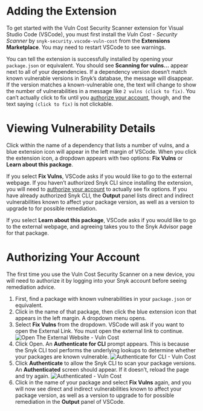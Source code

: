 # Adding the Extension
To get started with the Vuln Cost Security Scanner extension for Visual Studio Code (VSCode), you must first install the *Vuln Cost - Security Scanner* by `snyk-security.vscode-vuln-cost` from the **Extensions Marketplace**. You may need to restart VSCode to see warnings.

You can tell the extension is successfully installed by opening your `package.json` or equivalent. You should see **Scanning for vulns…** appear next to all of your dependencies.  If a dependency version doesn’t match known vulnerable versions in Snyk’s database, the message will disappear. If the version matches a known-vulnerable one, the text will change to show the number of vulnerabilities in a message like `2 vulns (click to fix)`. You can’t actually click to fix until you [authorize your account](#authorizing-your-account), though, and the text saying `(click to fix)` is not clickable.

# Viewing Vulnerability Details
Click within the name of a dependency that lists a number of vulns, and a blue extension icon will appear in the left margin of VSCode. When you click the extension icon, a dropdown appears with two options: **Fix Vulns** or **Learn about this package**.  

If you select **Fix Vulns**,  VSCode asks if you would like to go to the external webpage. If you haven’t authorized Snyk CLI since installing the extension, you will need to [authorize your account](#authorizing-your-account) to actually see fix options. If you have already authorized Snyk CLI, the **Output** panel lists direct and indirect vulnerabilities known to affect your package version, as well as a version to upgrade to for possible remediation. 

If you select  **Learn about this package**, VSCode asks if you would like to go to the external webpage, and agreeing takes you to the Snyk Advisor page for that package.  

# Authorizing Your Account
The first time you use the Vuln Cost Security Scanner on a new device, you will need to authorize it by logging into your Snyk account before seeing remediation advice. 
1. First, find a package with known vulnerabilities in your `package.json` or equivalent. 
2. Click in the name of that package, then click the blue extension icon that appears in the left margin.
A dropdown menu opens.
3. Select **Fix Vulns** from the dropdown.
VSCode will ask if you want to open the External Link. You must open the external link to continue. 
![Open The External Website - Vuln Cost](https://user-images.githubusercontent.com/1719499/113234978-2bd32500-9257-11eb-9d21-70a02abcfa1b.png)
4. Click Open. 
An **Authenticate for CLI** prompt appears. This is because the Snyk CLI tool performs the underlying lookups to determine whether your packages are known vulnerable. ![Authenticate for CLI - Vuln Cost](https://user-images.githubusercontent.com/1719499/113234976-2b3a8e80-9257-11eb-8eda-ba02a7e40569.png)
5. Click **Authenticate** to allow the Snyk CLI to scan your package versions.
An **Authenticated** screen should appear. If it doesn’t, reload the page and try again. ![Authenticated - Vuln Cost](https://user-images.githubusercontent.com/1719499/113234975-2aa1f800-9257-11eb-9043-2c823e40279f.png)
6. Click in the name of your package and select **Fix Vulns** again, and you will now see direct and indirect vulnerabilities known to affect your package version, as well as a version to upgrade to for possible remediation in the **Output** panel of VSCode. 
